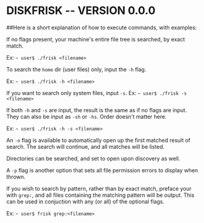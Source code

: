 # DISKFRISK -- VERSION 0.0.0

##Here is a short explanation of how to execute commands, with examples:

If no flags present, your machine's entire file tree is searched, by
exact match.

Ex: `~ user$ ./frisk <filename>`

To search the `home` dir (user files) only, input the `-h` flag.

Ex: `~ user$ ./frisk -h <filename>`

If you want to search only system files, input `-s`.
Ex: `~ user$ ./frisk -s <filename>`

If both `-h` and `-s` are input, the result is the same as if no 
flags are input. They can also be input as `-sh` or `-hs`. Order
doesn't matter here.

Ex: `~ user$ ./frisk -h -s <filename>`

An `-o` flag is available to automatically open up the first matched 
result of search.  The search will continue, and all matches will be
listed.

Directories can be searched, and set to open upon discovery as well.

A `-p` flag is another option that sets all file permission errors to
display when thrown.

If you wish to search by pattern, rather than by exact match, preface
your <filename> with `grep:`, and all files containing the matching
pattern will be output. This can be used in conjuction with any (or all)
of the optional flags.

Ex: `~ user$ frisk grep:<filename>`

